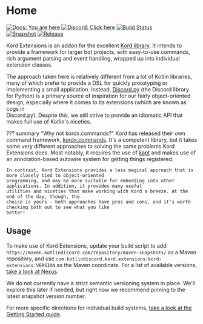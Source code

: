 # Home

[![Docs: You are here](https://img.shields.io/static/v1?label=Docs&message=You%20are%20here&color=7289DA&style=for-the-badge&logo=read-the-docs)](https://kord-extensions.docs.kotlindiscord.com/) [![Discord: Click here](https://img.shields.io/static/v1?label=Discord&message=Click%20here&color=7289DA&style=for-the-badge&logo=discord)](https://discord.gg/gjXqqCS) [![Build Status](https://img.shields.io/github/workflow/status/Kotlin-Discord/kord-extensions/CI/root?logo=github&style=for-the-badge)](https://github.com/Kotlin-Discord/kord-extensions/actions?query=workflow%3ACI+branch%3Aroot) <br />
[![Snapshot](https://img.shields.io/nexus/s/com.kotlindiscord.kord.extensions/kord-extensions?color=orange&label=Snapshot&server=https%3A%2F%2Fmaven.kotlindiscord.com&style=for-the-badge)](https://maven.kotlindiscord.com/#browse/browse:maven-snapshots:com%2Fkotlindiscord%2Fkord%2Fextensions%2Fkord-extensions) [![Release](https://img.shields.io/nexus/r/com.kotlindiscord.kord.extensions/kord-extensions?nexusVersion=3&color=blue&label=Release&server=https%3A%2F%2Fmaven.kotlindiscord.com&style=for-the-badge)](https://maven.kotlindiscord.com/#browse/browse:maven-releases:com%2Fkotlindiscord%2Fkord%2Fextensions%2Fkord-extensions)

Kord Extensions is an addon for the excellent [Kord library](https://github.com/kordlib/kord). It intends to provide a
framework for larger bot projects, with easy-to-use commands, rich argument parsing and event handling, wrapped up 
into individual extension classes.

The approach taken here is relatively different from a lot of Kotlin libraries, many of which prefer to provide a DSL 
for quickly prototyping or implementing a small application. Instead, 
[Discord.py](https://github.com/Rapptz/discord.py) (the Discord library for Python) is a primary source of inspiration 
for our fairly object-oriented design, especially where it comes to its extensions (which are known as cogs in  
Discord.py). Despite this, we still strive to provide an idiomatic API that makes full use of Kotlin's niceties.

??? summary "Why not kordx.commands?"
    Kord has released their own command framework, [kordx.commands](https://github.com/kordlib/kordx.commands). It's 
    a competent library, but it takes some very different approaches to solving the same problems Kord Extensions does. 
    Most  notably, it requires the use of [kapt](https://kotlinlang.org/docs/reference/kapt.html) and makes use of an
    annotation-based autowire system for getting things registered.

    In contrast, Kord Extensions provides a less magical approach that is more closely tied to object-oriented
    programming, and may be more suitable for embedding into other applications. In addition, it provides many useful
    utilities and niceties that make working with Kord a breeze. At the end of the day, though, the
    choice is yours - both approaches have pros and cons, and it's worth checking both out to see what you like
    better!

## Usage

To make use of Kord Extensions, update your build script to add
`https://maven.kotlindiscord.com/repository/maven-snapshots/` as a Maven repository, and use 
`com.kotlindiscord.kord.extensions:kord-extensions:VERSION` as the Maven coordinate. For a list of available versions, 
[take a look at Nexus](https://maven.kotlindiscord.com/#browse/browse:maven-snapshots:com%2Fkotlindiscord%2Fkord%2Fextensions%2Fkord-extensions).

We do not currently have a strict semantic versioning system in place. We'll explore this later if needed, but right 
now we recommend pinning to the latest snapshot version number.

For more specific directions for individual build systems, [take a look at the Getting Started guide](/getting-started).

